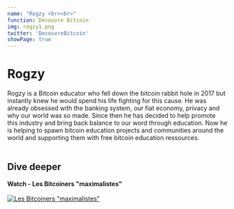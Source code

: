 ```yaml
---
name: "Rogzy <br><br>"
function: Découvre Bitcoin
img: rogzy1.png
twitter: 'DecouvreBitcoin'
showPage: true
---
```


# Rogzy
 
Rogzy is a Bitcoin educator who fell down the bitcoin rabbit hole in 2017 but instantly knew he would spend his life fighting for this cause. He was already obsessed with the banking system, our fiat economy, privacy and why our world was so made. Since then he has decided to help promote this industry and bring back balance to our word through education. Now he is helping to spawn bitcoin education projects and communities around the world and supporting them with free bitcoin education ressources.
<br><br>

## Dive deeper


<div class="grid grid-cols-2 gap-5">
<div class="p-3 my-2">

**Watch - Les Bitcoiners "maximalistes"**  <br><br>
[![Les Bitcoiners "maximalistes"](/2022/content/rogzy2.png)](https://www.youtube.com/watch?v=y4ysUro7WtI/)
</div>



</div>

<br>





